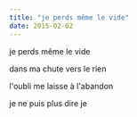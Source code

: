 ```yaml
---
title: "je perds même le vide"
date: 2015-02-02
---
```


je perds même le vide

dans ma chute vers le rien

l'oubli me laisse à l'abandon

je ne puis plus dire je
